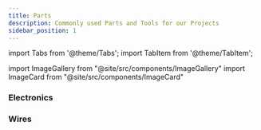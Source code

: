 ```yaml
---
title: Parts
description: Commonly used Parts and Tools for our Projects
sidebar_position: 1
---
```

import Tabs from '@theme/Tabs';
import TabItem from '@theme/TabItem';

import ImageGallery from "@site/src/components/ImageGallery"
import ImageCard from "@site/src/components/ImageCard"

### Electronics

### Wires


